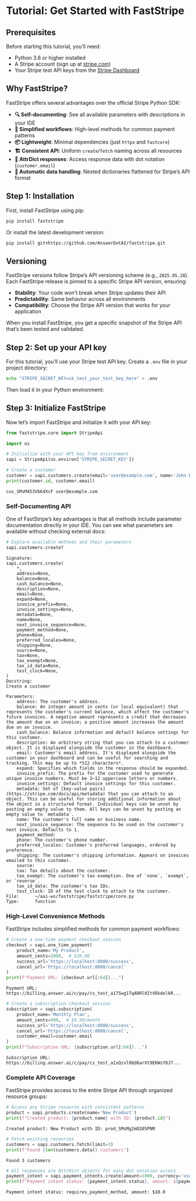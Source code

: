 # Tutorial: Get Started with FastStripe


<!-- WARNING: THIS FILE WAS AUTOGENERATED! DO NOT EDIT! -->

## Prerequisites

Before starting this tutorial, you’ll need:

- Python 3.8 or higher installed
- A Stripe account (sign up at [stripe.com](https://stripe.com))
- Your Stripe test API keys from the [Stripe
  Dashboard](https://dashboard.stripe.com/test/apikeys)

## Why FastStripe?

FastStripe offers several advantages over the official Stripe Python
SDK:

- **🔍 Self-documenting**: See all available parameters with
  descriptions in your IDE
- **🎯 Simplified workflows**: High-level methods for common payment
  patterns
- **📦 Lightweight**: Minimal dependencies (just `httpx` and `fastcore`)
- **🏗️ Consistent API**: Uniform `create`/`fetch` naming across all
  resources
- **💫 AttrDict responses**: Access response data with dot notation
  (`customer.email`)
- **🔧 Automatic data handling**: Nested dictionaries flattened for
  Stripe’s API format

## Step 1: Installation

First, install FastStripe using pip:

``` bash
pip install faststripe
```

Or install the latest development version:

``` bash
pip install git+https://github.com/AnswerDotAI/faststripe.git
```

## Versioning

FastStripe versions follow Stripe’s API versioning scheme (e.g.,
`2025.05.28`). Each FastStripe release is pinned to a specific Stripe
API version, ensuring:

- **Stability**: Your code won’t break when Stripe updates their API
- **Predictability**: Same behavior across all environments  
- **Compatibility**: Choose the Stripe API version that works for your
  application

When you install FastStripe, you get a specific snapshot of the Stripe
API that’s been tested and validated.

## Step 2: Set up your API key

For this tutorial, you’ll use your Stripe test API key. Create a `.env`
file in your project directory:

``` bash
echo "STRIPE_SECRET_KEY=sk_test_your_test_key_here" > .env
```

Then load it in your Python environment:

## Step 3: Initialize FastStripe

Now let’s import FastStripe and initialize it with your API key:

``` python
from faststripe.core import StripeApi

import os

# Initialize with your API key from environment
sapi = StripeApi(os.environ['STRIPE_SECRET_KEY'])
```

``` python
# Create a customer
customer = sapi.customers.create(email='user@example.com', name='John Doe')
print(customer.id, customer.email)
```

    cus_SMsM453Vb64XcF user@example.com

### Self-Documenting API

One of FastStripe’s key advantages is that all methods include parameter
documentation directly in your IDE. You can see what parameters are
available without checking external docs:

``` python
# Explore available methods and their parameters
sapi.customers.create?
```

    Signature:
    sapi.customers.create(
        *,
        address=None,
        balance=None,
        cash_balance=None,
        description=None,
        email=None,
        expand=None,
        invoice_prefix=None,
        invoice_settings=None,
        metadata=None,
        name=None,
        next_invoice_sequence=None,
        payment_method=None,
        phone=None,
        preferred_locales=None,
        shipping=None,
        source=None,
        tax=None,
        tax_exempt=None,
        tax_id_data=None,
        test_clock=None,
    )
    Docstring:
    Create a customer

    Parameters:
        address: The customer's address.
        balance: An integer amount in cents (or local equivalent) that represents the customer's current balance, which affect the customer's future invoices. A negative amount represents a credit that decreases the amount due on an invoice; a positive amount increases the amount due on an invoice.
        cash_balance: Balance information and default balance settings for this customer.
        description: An arbitrary string that you can attach to a customer object. It is displayed alongside the customer in the dashboard.
        email: Customer's email address. It's displayed alongside the customer in your dashboard and can be useful for searching and tracking. This may be up to *512 characters*.
        expand: Specifies which fields in the response should be expanded.
        invoice_prefix: The prefix for the customer used to generate unique invoice numbers. Must be 3–12 uppercase letters or numbers.
        invoice_settings: Default invoice settings for this customer.
        metadata: Set of [key-value pairs](https://stripe.com/docs/api/metadata) that you can attach to an object. This can be useful for storing additional information about the object in a structured format. Individual keys can be unset by posting an empty value to them. All keys can be unset by posting an empty value to `metadata`.
        name: The customer's full name or business name.
        next_invoice_sequence: The sequence to be used on the customer's next invoice. Defaults to 1.
        payment_method: 
        phone: The customer's phone number.
        preferred_locales: Customer's preferred languages, ordered by preference.
        shipping: The customer's shipping information. Appears on invoices emailed to this customer.
        source: 
        tax: Tax details about the customer.
        tax_exempt: The customer's tax exemption. One of `none`, `exempt`, or `reverse`.
        tax_id_data: The customer's tax IDs.
        test_clock: ID of the test clock to attach to the customer.
    File:      ~/aai-ws/faststripe/faststripe/core.py
    Type:      function

### High-Level Convenience Methods

FastStripe includes simplified methods for common payment workflows:

``` python
# Create a one-time payment checkout session
checkout = sapi.one_time_payment(
    product_name='My Product',
    amount_cents=2000,  # $20.00
    success_url='https://localhost:8000/success',
    cancel_url='https://localhost:8000/cancel'
)
print(f"Payment URL: {checkout.url[:64]}...")
```

    Payment URL: https://billing.answer.ai/c/pay/cs_test_a17Swg1TqARRl0ItVDkdelkR...

``` python
# Create a subscription checkout session
subscription = sapi.subscription(
    product_name='Monthly Plan',
    amount_cents=999,  # $9.99/month
    success_url='https://localhost:8000/success',
    cancel_url='https://localhost:8000/cancel',
    customer_email=customer.email
)
print(f"Subscription URL: {subscription.url[:64]}...")
```

    Subscription URL: https://billing.answer.ai/c/pay/cs_test_a1xQzvl0Qd6arXt9EKWsYDJ7...

### Complete API Coverage

FastStripe provides access to the entire Stripe API through organized
resource groups:

``` python
# Access any Stripe resource with consistent patterns
product = sapi.products.create(name='New Product')
print(f"Created product: {product.name} with ID: {product.id}")
```

    Created product: New Product with ID: prod_SMsMg2mD205PNM

``` python
# Fetch existing resources
customers = sapi.customers.fetch(limit=3)
print(f"Found {len(customers.data)} customers")
```

    Found 3 customers

``` python
# All responses are AttrDict objects for easy dot notation access
payment_intent = sapi.payment_intents.create(amount=1000, currency='usd')
print(f"Payment intent status: {payment_intent.status}, amount: ${payment_intent.amount/100}")
```

    Payment intent status: requires_payment_method, amount: $10.0
